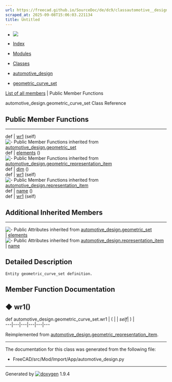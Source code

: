 ```yaml
---
url: https://freecad.github.io/SourceDoc/de/dc9/classautomotive__design_1_1geometric__curve__set.html
scraped_at: 2025-09-08T15:06:03.221134
title: Untitled
---
```


  * [ ![](https://www.freecad.org/svg/logo-freecad.svg) ](https://freecadweb.org "FreeCAD")
  * [Index](../../index.html "Index")
  * [Modules](../../modules.html "Modules list")
  * [Classes](../../annotated.html "Annotated list")

  * [automotive_design](../../d4/ddf/namespaceautomotive__design.html)
  * [geometric_curve_set](../../de/dc9/classautomotive__design_1_1geometric__curve__set.html)

[List of all members](../../db/d27/classautomotive__design_1_1geometric__curve__set-members.html) | Public Member Functions

automotive_design.geometric_curve_set Class Reference

##  Public Member Functions  
  
---  
def | [wr1](../../de/dc9/classautomotive__design_1_1geometric__curve__set.html#a9891e45482318e15f84d6764f1d4cb25) (self)  
![-](../../closed.png) Public Member Functions inherited from
[automotive_design.geometric_set](../../d0/dab/classautomotive__design_1_1geometric__set.html)  
def | [elements](../../d0/dab/classautomotive__design_1_1geometric__set.html#a0f35b9888cc5e41705c1c18941d8240a) ()  
![-](../../closed.png) Public Member Functions inherited from
[automotive_design.geometric_representation_item](../../de/d5e/classautomotive__design_1_1geometric__representation__item.html)  
def | [dim](../../de/d5e/classautomotive__design_1_1geometric__representation__item.html#aef245618450610e88788dcaea46ad742) ()  
def | [wr1](../../de/d5e/classautomotive__design_1_1geometric__representation__item.html#a9677d2be5fc5c7c8ccb6819380198bbc) (self)  
![-](../../closed.png) Public Member Functions inherited from
[automotive_design.representation_item](../../d3/d20/classautomotive__design_1_1representation__item.html)  
def | [name](../../d3/d20/classautomotive__design_1_1representation__item.html#a33b5812d92aa0d107b4fd4274c17b9d9) ()  
def | [wr1](../../d3/d20/classautomotive__design_1_1representation__item.html#af350c19fc5e5763d4991494a99d979ed) (self)  
  
##  Additional Inherited Members  
  
---  
![-](../../closed.png) Public Attributes inherited from
[automotive_design.geometric_set](../../d0/dab/classautomotive__design_1_1geometric__set.html)  
|
[elements](../../d0/dab/classautomotive__design_1_1geometric__set.html#ad06652bbec606c86088132c579f53c8b)  
![-](../../closed.png) Public Attributes inherited from
[automotive_design.representation_item](../../d3/d20/classautomotive__design_1_1representation__item.html)  
|
[name](../../d3/d20/classautomotive__design_1_1representation__item.html#a3d48fe912053adaf5f187b606fa81c87)  
  
## Detailed Description

    
    
    Entity geometric_curve_set definition.

## Member Function Documentation

## ◆ wr1()

def automotive_design.geometric_curve_set.wr1  | ( |  | _self_| ) |   
---|---|---|---|---|---  
  
Reimplemented from
[automotive_design.geometric_representation_item](../../de/d5e/classautomotive__design_1_1geometric__representation__item.html#a9677d2be5fc5c7c8ccb6819380198bbc).

* * *

The documentation for this class was generated from the following file:

  * FreeCAD/src/Mod/Import/App/automotive_design.py

* * *

Generated by
[![doxygen](../../doxygen.svg)](https://www.doxygen.org/index.html) 1.9.4

